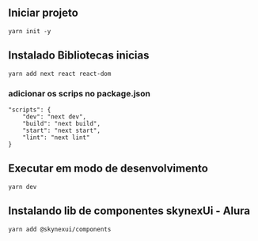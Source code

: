 ## Iniciar projeto
```
yarn init -y
``` 
## Instalado Bibliotecas inicias
```
yarn add next react react-dom 
``` 

### adicionar os scrips no package.json
```
"scripts": {
    "dev": "next dev",
    "build": "next build",
    "start": "next start",
    "lint": "next lint"
}
``` 

## Executar em modo de desenvolvimento
```
yarn dev 
``` 

## Instalando lib de componentes skynexUi - Alura

```
yarn add @skynexui/components
``` 

